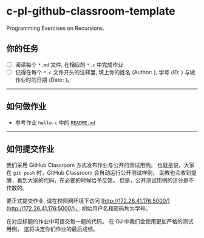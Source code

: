 # c-pl-github-classroom-template

Programming Exercises on Recursions.

## 你的任务

- [ ] 阅读每个 `*.md` 文件, 在相应的 `*.c` 中完成作业
- [ ] 记得在每个 `*.c` 文件开头的注释里, 填上你的姓名 (Author: ), 学号 (ID: ) 与做作业时的日期 (Date: )。

---

## 如何做作业

- 参考作业 `hello-c` 中的 [`README.md`](https://github.com/courses-at-nju-by-hfwei/hello-c)

---

## 如何提交作业
我们采用 GitHub Classroom 方式发布作业与公开的测试用例。
也就是说，大家在 `git push` 时，GitHub Classroom 会自动运行公开测试样例，
助教也会收到提醒，看到大家的代码，在必要的时候给予反馈。
但是，公开测试用例的评分是不作数的。

要正式提交作业, 请在校园网环境下访问 [http://172.26.41.176:5000/](http://172.26.41.176:5000/)，
初始用户名和密码均为学号。

在对应标题的作业中可提交每一题的代码。
在 OJ 中我们会使用更加严格的测试用例， 这将决定你们作业的最后成绩。
